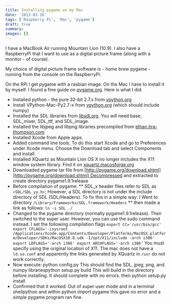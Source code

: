 ```yaml
---
title: Installing pygame on my Mac
date: '2013-03-16'
tags: ['Raspberry Pi', 'Mac', 'pygame']
draft: true
summary: 
images: []
---
```


I have a MacBook Air running Mountain Lion (10.9). I also have a RaspberryPi that I want to use as a digital picture frame (along with a monitor - of course).

My choice of digital picture frame software is - home brew pygame - running from the console on the RaspberryPi.

On the RPi I get pygame with a rasbian image. On the Mac I have to install it by myself. I found a fine guide on <a href="http://pygame.org/wiki/MacCompile">pygame.org</a>. Here is what I did:

* Installed python - the pure 32-bit 2.7.x from [vpython.org](http://www.vpython.org/contents/download_mac.html)
* Install VPython-Mac-Py2.7-x from [vpython.org](http://www.vpython.org/contents/download_mac.html) (which should include numpy)
* Installed the SDL libraries from [libsdl.org](http://www.libsdl.org/). You will need base, SDL_mixer, SDL_ttf, and SDL_image.
* Installed the libjpeg and libpng libraries precompiled from [ethan.tira-thompson.com](http://ethan.tira-thompson.com/Mac_OS_X_Ports.html)
* Installed Xcode from Apple apps.
* Added command line tools. To do this start Xcode and go to Preferences under Xcode menu. Choose the Download tab and select Components and install.
* Installed XQuartz as Mountain Lion OS X no longer includes the X11 window system library. Find it on [xquartz.macosforge.org](http://xquartz.macosforge.org/landing/)
* Downloaded pygame tar file from [http://pygame.org/download.shtml](http://pygame.org/download.shtml) Decompressed and extracted to create directory pygame1.9.1release
* Before compilation of pygame:
** SDL_x header files refer to SDL as `<SDL/SDL_yy.h>`; However, a SDL directory is not under the include directory of SDL (SDL/Headers). To fix this in a simple way: I Went to directory `/Library/Frameworks/SDL.framework/Headers`
** then made a link as follows: `ln -s SDL ./`
* Changed to the pygame directory (normally pygame1.9.1release). Then switched to the super user. However, you can use the sudo command instead. I set the following compilation flags `export CC='/usr/bin/gcc' export CFLAGS='-isysroot /Applications/Xcode.app/Contents/Developer/Platforms/MacOSX.platform/Developer/SDKs/MacOSX10.8.sdk -I/opt/X11/include -arch i386' export LDFLAGS='-arch i386' export ARCHFLAGS='-arch i386'` You must specify using the original location of X11. The mac does not have a `ld.so.conf` and apparently the links generated by XQuartz in `/usr` do not work correctly.
* Now execute:
  python config.py
  This should find the SDL, jpeg, png, and numpy librariespython setup.py build
  This will build in the directory before installing. It should complete with no errors. then python setup.py install
* Confirmed that it worked: Out of super user mode and in a terminal shellpython
  and within python import pygame this gave no error and a simple pygame program ran fine.
